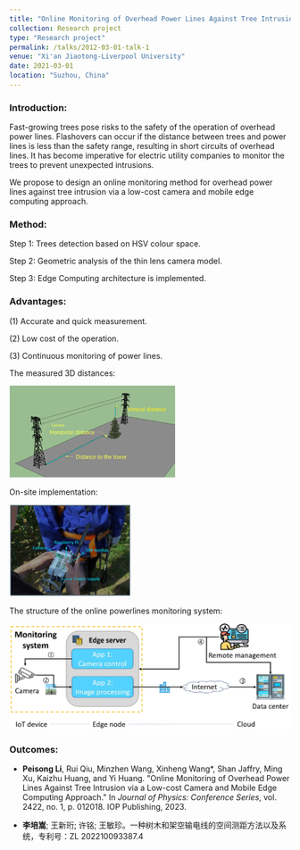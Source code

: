 ```yaml
---
title: "Online Monitoring of Overhead Power Lines Against Tree Intrusion via a Low-cost Camera and Mobile Edge Computing Approach"
collection: Research project
type: "Research project"
permalink: /talks/2012-03-01-talk-1
venue: "Xi'an Jiaotong-Liverpool University"
date: 2021-03-01
location: "Suzhou, China"
---
```


###  Introduction:

Fast-growing trees pose risks to the safety of the operation of overhead power lines. Flashovers can occur if the distance between trees and power lines is less than the safety range, resulting in short circuits of overhead lines. 
It has become imperative for electric utility companies to monitor the trees to prevent unexpected intrusions.

We propose to design an online monitoring method for overhead power lines against tree intrusion via a low-cost camera and mobile edge computing approach.

###  Method:

Step 1: Trees detection based on HSV colour space.

Step 2: Geometric analysis of the thin lens camera model.

Step 3: Edge Computing architecture is implemented.

###  Advantages:

(1) Accurate and quick measurement.

(2) Low cost of the operation.

(3) Continuous monitoring of power lines.

The measured 3D distances:

![image](/images/PL_1.png)

On-site implementation:

![image](/images/PL_2.png)

The structure of the online powerlines monitoring system:

![image](/images/PL_3.png)

### Outcomes:

- **Peisong Li**, Rui Qiu, Minzhen Wang, Xinheng Wang*, Shan Jaffry, Ming Xu, Kaizhu Huang, and Yi Huang. "Online Monitoring of Overhead Power Lines Against Tree Intrusion via a Low-cost Camera and Mobile Edge Computing Approach." In *Journal of Physics: Conference Series*, vol. 2422, no. 1, p. 012018. IOP Publishing, 2023.

- **李培嵩**; 王新珩; 许铭; 王敏珍。一种树木和架空输电线的空间测距方法以及系统，专利号：ZL 202210093387.4
